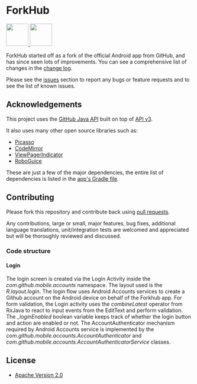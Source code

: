 # ForkHub

<a href="https://play.google.com/store/apps/details?id=jp.forkhub" target="_blank">
  <img src="https://play.google.com/intl/en_us/badges/images/generic/en-play-badge.png" height="60"/>
</a>
<a href="https://f-droid.org/repository/browse/?fdid=jp.forkhub" target="_blank">
  <img src="https://f-droid.org/badge/get-it-on.png" height="60"/>
</a>

ForkHub started off as a fork of the official Android app from GitHub, and has since seen lots of improvements. You can see a comprehensive list of changes in the [change log](https://github.com/jonan/ForkHub/blob/master/CHANGELOG.md).

Please see the [issues](https://github.com/jonan/ForkHub/issues) section to
report any bugs or feature requests and to see the list of known issues.

## Acknowledgements

This project uses the [GitHub Java API](https://github.com/eclipse/egit-github/tree/master/org.eclipse.egit.github.core)
built on top of [API v3](https://developer.github.com/v3/).

It also uses many other open source libraries such as:

* [Picasso](http://square.github.io/picasso/)
* [CodeMirror](https://github.com/codemirror/CodeMirror)
* [ViewPagerIndicator](https://github.com/JakeWharton/Android-ViewPagerIndicator)
* [RoboGuice](https://github.com/roboguice/roboguice)

These are just a few of the major dependencies, the entire list of dependencies
is listed in the [app's Gradle file](https://github.com/jonan/ForkHub/blob/master/app/build.gradle).

## Contributing

Please fork this repository and contribute back using
[pull requests](https://github.com/jonan/ForkHub/pulls).

Any contributions, large or small, major features, bug fixes, additional
language translations, unit/integration tests are welcomed and appreciated
but will be thoroughly reviewed and discussed.

### Code structure

#### Login

The login screen is created via the Login Activity inside the _com.github.mobile.accounts_ namespace. The layout used is the _R.layout.login_.
The login flow uses Android Accounts services to create a Github account on the Android device on behalf of the Forkhub app.
For form validation, the Login activity uses the _combineLatest_ operator from RxJava to react to input events from the EditText and perform validation.
The *_loginEnabled* boolean variable keeps track of whether the login button and action are enabled or not.
The AccountAuthenticator mechanism required by Android Accounts service is implemented by the _com.github.mobile.accounts.AccountAuthenticator_ and _com.github.mobile.accounts.AccountAuthenticatorService_ classes.

## License

* [Apache Version 2.0](http://www.apache.org/licenses/LICENSE-2.0.html)
